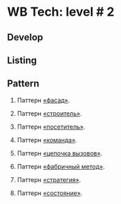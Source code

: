 # WB Tech: level # 2

## Develop



## Listing



## Pattern

1. Паттерн [«фасад»](https://github.com/verysaddrug/WBTech-L2/blob/main/pattern/01_facade/main.go). 
    
2. Паттерн [«строитель»](https://github.com/verysaddrug/WBTech-L2/blob/main/pattern/02_builder/main.go). 
    
3. Паттерн [«посетитель»](https://github.com/verysaddrug/WBTech-L2/blob/main/pattern/03_visitor/main.go). 
    
4. Паттерн [«команда»](https://github.com/verysaddrug/WBTech-L2/blob/main/pattern/04_command/main.go). 
    
5. Паттерн [«цепочка вызовов»](https://github.com/verysaddrug/WBTech-L2/blob/main/pattern/05_chain_of_resp/main.go). 
    
6. Паттерн [«фабричный метод»](https://github.com/verysaddrug/WBTech-L2/blob/main/pattern/06_factory_method/main.go). 
    
7. Паттерн [«стратегия»](https://github.com/verysaddrug/WBTech-L2/blob/main/pattern/07_strategy/main.go). 
    
8. Паттерн [«состояние»](https://github.com/verysaddrug/WBTech-L2/blob/main/pattern/08_state/main.go).

